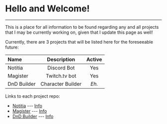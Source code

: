 # Hello and Welcome!
* * *

 This is a place for all information to be found regarding any and all projects that I may be currently working on, given that I update this page as well!



Currently, there are 3 projects that will be listed here for the foreseeable future:

| Name         | Description        | Active |
|:-------------|:------------------:|:------:|
| Notitia      | Discord Bot        | Yes    |  
| Magister     | Twitch.tv bot      | Yes    |  
| DnD Builder  | Character Builder  | *Eh.*  |  

Links to each project repo:

* [Notitia](https://github.com/TacetNoxPavor/Notitia) --- [Info](./Projects/Notitia.md)
* [Magister](https://github.com/TacetNoxPavor/Magister) --- [Info](./Projects/Magister.md)
* [DnD Builder](https://github.com/TacetNoxPavor/DnD5e-Character-Builder) --- [Info](./Projects/DnD-Builder.md)
